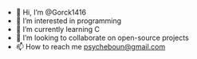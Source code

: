 - 👋 Hi, I’m @Gorck1416
- 👀 I’m interested in programming
- 🌱 I’m currently learning C
- 💞️ I’m looking to collaborate on open-source projects
- 📫 How to reach me psycheboun@gmail.com
